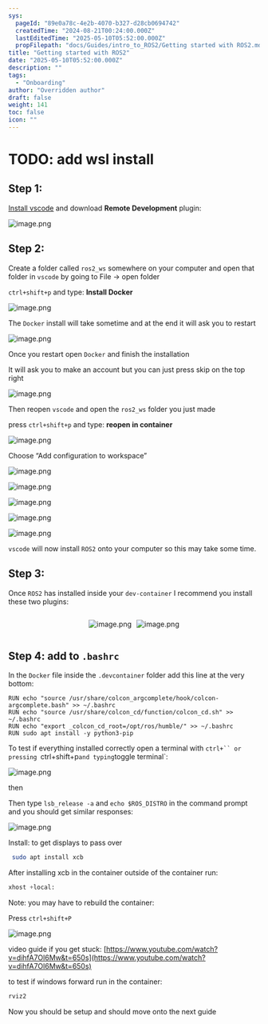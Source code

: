 ```yaml
---
sys:
  pageId: "89e0a78c-4e2b-4070-b327-d28cb0694742"
  createdTime: "2024-08-21T00:24:00.000Z"
  lastEditedTime: "2025-05-10T05:52:00.000Z"
  propFilepath: "docs/Guides/intro_to_ROS2/Getting started with ROS2.md"
title: "Getting started with ROS2"
date: "2025-05-10T05:52:00.000Z"
description: ""
tags:
  - "Onboarding"
author: "Overridden author"
draft: false
weight: 141
toc: false
icon: ""
---
```


# TODO: add wsl install

## Step 1:

[Install vscode](https://code.visualstudio.com/download) and download **Remote Development** plugin:

![image.png](https://prod-files-secure.s3.us-west-2.amazonaws.com/d518164a-d88e-44d1-a4ee-3adb3bd8bce0/efb52993-1881-4a40-b95e-6f020334f022/image.png?X-Amz-Algorithm=AWS4-HMAC-SHA256&X-Amz-Content-Sha256=UNSIGNED-PAYLOAD&X-Amz-Credential=ASIAZI2LB466T6ISJRGC%2F20250709%2Fus-west-2%2Fs3%2Faws4_request&X-Amz-Date=20250709T042352Z&X-Amz-Expires=3600&X-Amz-Security-Token=IQoJb3JpZ2luX2VjEJT%2F%2F%2F%2F%2F%2F%2F%2F%2F%2FwEaCXVzLXdlc3QtMiJGMEQCIA62gSDAvW2hGBBAtcudTwqi8ElWFZAwb0xZLajUEKxhAiBDlgdPs5mbaBEVodrfx7sL42pi%2F4xgKyNhbLUmEtMEkCqIBAid%2F%2F%2F%2F%2F%2F%2F%2F%2F%2F8BEAAaDDYzNzQyMzE4MzgwNSIMjFHarGyPQdpYudwkKtwDk6BpfEGmMpRVoBAyrOJVBipq%2Bho929mS2gUAvRyZiDWMjzuoPwRAe7%2FJlCkAoKTSeUtFCLmGg9D1txNuXRfkJD23k4afVSWnl3%2B2vJ5wGSurCeK%2FOoUzgAmHjMXGr5w7sfkkmGBZ5hU32LELbtADYR2Gs4mRN9J0Vj1iZGspD9iO70%2BU0CZkXDk1IOyQGpGPbG3F873YOSTU4Cr294%2F7auXCSem8uXIRMX3lRX%2Bs3sgg%2BKjMMsPHxncv6Mm8k6JytYq4GAPTYulCIqPh3dcz9PAPHgoNIGzJ5N5IHCVByLT3qW2AES4O7YQR4H%2BafIUn6J%2BnoFb%2Bp9JjfvGEfcMnvO5kBON6CPb18m92PcKdugZFf2%2BYngEHcmfYujVEZ3ssI0k8%2BKx6YI%2BBRgahZRohGGiYs8eDLIM5EiUE%2FSbUC2I2Ul%2FuOpEVR15pEMk2t9GxD5wbBGtIAWYUF5lzvWHZjVNnFK1YaW7nBIX0gOXscaiJYrTXLoQKCDhAFqyAjzGH%2FFOlF5cpjVfyiKpzrGftO9iqE%2B%2BD2aYK%2F9KBhVYJW5V0HG3LLtbIWnLACZAyCV8uJ0EOafybT0XuUaEQDl4SqGuE5Qc6QEPsKObg28jPYPoAzR%2FANKV1wYlcVgMwy8q3wwY6pgF3ycydA4F1EMKouWbnXmNXwLNYqlsts1MQWy8sYMHXL5dr5TbIpJ7mE5MTBu9tEqoVbZivle3VtiyKq%2BWk%2FBgRgLcaVKaRy%2Foxgq9PSMNIVetm2iuuQGHvrOnrNNvtkHxLcyVdE2YiYhqktUZhZKbRgogE9z0pSx%2BUNXxy3fpS6BuIEK5dheOgJsAdjqVdsX1%2FbDPzL0aT9UNxhKi5czlnJcgIQIfl&X-Amz-Signature=372392acc5e62da5ec8464d2c49f4576d6778c90325d43581825312a9b1692d5&X-Amz-SignedHeaders=host&x-amz-checksum-mode=ENABLED&x-id=GetObject)

## Step 2:

Create a folder called `ros2_ws` somewhere on your computer and open that folder in `vscode` by going to File → open folder 

`ctrl+shift+p` and type: **Install Docker**

![image.png](https://prod-files-secure.s3.us-west-2.amazonaws.com/d518164a-d88e-44d1-a4ee-3adb3bd8bce0/2269dc0e-1cd5-47ff-bceb-c04ad9b2eab0/image.png?X-Amz-Algorithm=AWS4-HMAC-SHA256&X-Amz-Content-Sha256=UNSIGNED-PAYLOAD&X-Amz-Credential=ASIAZI2LB466T6ISJRGC%2F20250709%2Fus-west-2%2Fs3%2Faws4_request&X-Amz-Date=20250709T042352Z&X-Amz-Expires=3600&X-Amz-Security-Token=IQoJb3JpZ2luX2VjEJT%2F%2F%2F%2F%2F%2F%2F%2F%2F%2FwEaCXVzLXdlc3QtMiJGMEQCIA62gSDAvW2hGBBAtcudTwqi8ElWFZAwb0xZLajUEKxhAiBDlgdPs5mbaBEVodrfx7sL42pi%2F4xgKyNhbLUmEtMEkCqIBAid%2F%2F%2F%2F%2F%2F%2F%2F%2F%2F8BEAAaDDYzNzQyMzE4MzgwNSIMjFHarGyPQdpYudwkKtwDk6BpfEGmMpRVoBAyrOJVBipq%2Bho929mS2gUAvRyZiDWMjzuoPwRAe7%2FJlCkAoKTSeUtFCLmGg9D1txNuXRfkJD23k4afVSWnl3%2B2vJ5wGSurCeK%2FOoUzgAmHjMXGr5w7sfkkmGBZ5hU32LELbtADYR2Gs4mRN9J0Vj1iZGspD9iO70%2BU0CZkXDk1IOyQGpGPbG3F873YOSTU4Cr294%2F7auXCSem8uXIRMX3lRX%2Bs3sgg%2BKjMMsPHxncv6Mm8k6JytYq4GAPTYulCIqPh3dcz9PAPHgoNIGzJ5N5IHCVByLT3qW2AES4O7YQR4H%2BafIUn6J%2BnoFb%2Bp9JjfvGEfcMnvO5kBON6CPb18m92PcKdugZFf2%2BYngEHcmfYujVEZ3ssI0k8%2BKx6YI%2BBRgahZRohGGiYs8eDLIM5EiUE%2FSbUC2I2Ul%2FuOpEVR15pEMk2t9GxD5wbBGtIAWYUF5lzvWHZjVNnFK1YaW7nBIX0gOXscaiJYrTXLoQKCDhAFqyAjzGH%2FFOlF5cpjVfyiKpzrGftO9iqE%2B%2BD2aYK%2F9KBhVYJW5V0HG3LLtbIWnLACZAyCV8uJ0EOafybT0XuUaEQDl4SqGuE5Qc6QEPsKObg28jPYPoAzR%2FANKV1wYlcVgMwy8q3wwY6pgF3ycydA4F1EMKouWbnXmNXwLNYqlsts1MQWy8sYMHXL5dr5TbIpJ7mE5MTBu9tEqoVbZivle3VtiyKq%2BWk%2FBgRgLcaVKaRy%2Foxgq9PSMNIVetm2iuuQGHvrOnrNNvtkHxLcyVdE2YiYhqktUZhZKbRgogE9z0pSx%2BUNXxy3fpS6BuIEK5dheOgJsAdjqVdsX1%2FbDPzL0aT9UNxhKi5czlnJcgIQIfl&X-Amz-Signature=3a5c973d34a8495bf0c29f6974f5a62b19d69627b0ef9684497d564666e45ab6&X-Amz-SignedHeaders=host&x-amz-checksum-mode=ENABLED&x-id=GetObject)

The `Docker` install will take sometime and at the end it will ask you to restart

![image.png](https://prod-files-secure.s3.us-west-2.amazonaws.com/d518164a-d88e-44d1-a4ee-3adb3bd8bce0/ed233f78-be33-4b1f-b89c-9c346c0e961e/image.png?X-Amz-Algorithm=AWS4-HMAC-SHA256&X-Amz-Content-Sha256=UNSIGNED-PAYLOAD&X-Amz-Credential=ASIAZI2LB466T6ISJRGC%2F20250709%2Fus-west-2%2Fs3%2Faws4_request&X-Amz-Date=20250709T042352Z&X-Amz-Expires=3600&X-Amz-Security-Token=IQoJb3JpZ2luX2VjEJT%2F%2F%2F%2F%2F%2F%2F%2F%2F%2FwEaCXVzLXdlc3QtMiJGMEQCIA62gSDAvW2hGBBAtcudTwqi8ElWFZAwb0xZLajUEKxhAiBDlgdPs5mbaBEVodrfx7sL42pi%2F4xgKyNhbLUmEtMEkCqIBAid%2F%2F%2F%2F%2F%2F%2F%2F%2F%2F8BEAAaDDYzNzQyMzE4MzgwNSIMjFHarGyPQdpYudwkKtwDk6BpfEGmMpRVoBAyrOJVBipq%2Bho929mS2gUAvRyZiDWMjzuoPwRAe7%2FJlCkAoKTSeUtFCLmGg9D1txNuXRfkJD23k4afVSWnl3%2B2vJ5wGSurCeK%2FOoUzgAmHjMXGr5w7sfkkmGBZ5hU32LELbtADYR2Gs4mRN9J0Vj1iZGspD9iO70%2BU0CZkXDk1IOyQGpGPbG3F873YOSTU4Cr294%2F7auXCSem8uXIRMX3lRX%2Bs3sgg%2BKjMMsPHxncv6Mm8k6JytYq4GAPTYulCIqPh3dcz9PAPHgoNIGzJ5N5IHCVByLT3qW2AES4O7YQR4H%2BafIUn6J%2BnoFb%2Bp9JjfvGEfcMnvO5kBON6CPb18m92PcKdugZFf2%2BYngEHcmfYujVEZ3ssI0k8%2BKx6YI%2BBRgahZRohGGiYs8eDLIM5EiUE%2FSbUC2I2Ul%2FuOpEVR15pEMk2t9GxD5wbBGtIAWYUF5lzvWHZjVNnFK1YaW7nBIX0gOXscaiJYrTXLoQKCDhAFqyAjzGH%2FFOlF5cpjVfyiKpzrGftO9iqE%2B%2BD2aYK%2F9KBhVYJW5V0HG3LLtbIWnLACZAyCV8uJ0EOafybT0XuUaEQDl4SqGuE5Qc6QEPsKObg28jPYPoAzR%2FANKV1wYlcVgMwy8q3wwY6pgF3ycydA4F1EMKouWbnXmNXwLNYqlsts1MQWy8sYMHXL5dr5TbIpJ7mE5MTBu9tEqoVbZivle3VtiyKq%2BWk%2FBgRgLcaVKaRy%2Foxgq9PSMNIVetm2iuuQGHvrOnrNNvtkHxLcyVdE2YiYhqktUZhZKbRgogE9z0pSx%2BUNXxy3fpS6BuIEK5dheOgJsAdjqVdsX1%2FbDPzL0aT9UNxhKi5czlnJcgIQIfl&X-Amz-Signature=67c10d1235cd4829c570d95da4bc781d2ee118b0be2619de65bd81d89016bb3b&X-Amz-SignedHeaders=host&x-amz-checksum-mode=ENABLED&x-id=GetObject)

Once you restart open `Docker` and finish the installation

It will ask you to make an account but you can just press skip on the top right

![image.png](https://prod-files-secure.s3.us-west-2.amazonaws.com/d518164a-d88e-44d1-a4ee-3adb3bd8bce0/21010ad9-1659-4fd9-9f59-9932a09b2a3d/image.png?X-Amz-Algorithm=AWS4-HMAC-SHA256&X-Amz-Content-Sha256=UNSIGNED-PAYLOAD&X-Amz-Credential=ASIAZI2LB466T6ISJRGC%2F20250709%2Fus-west-2%2Fs3%2Faws4_request&X-Amz-Date=20250709T042352Z&X-Amz-Expires=3600&X-Amz-Security-Token=IQoJb3JpZ2luX2VjEJT%2F%2F%2F%2F%2F%2F%2F%2F%2F%2FwEaCXVzLXdlc3QtMiJGMEQCIA62gSDAvW2hGBBAtcudTwqi8ElWFZAwb0xZLajUEKxhAiBDlgdPs5mbaBEVodrfx7sL42pi%2F4xgKyNhbLUmEtMEkCqIBAid%2F%2F%2F%2F%2F%2F%2F%2F%2F%2F8BEAAaDDYzNzQyMzE4MzgwNSIMjFHarGyPQdpYudwkKtwDk6BpfEGmMpRVoBAyrOJVBipq%2Bho929mS2gUAvRyZiDWMjzuoPwRAe7%2FJlCkAoKTSeUtFCLmGg9D1txNuXRfkJD23k4afVSWnl3%2B2vJ5wGSurCeK%2FOoUzgAmHjMXGr5w7sfkkmGBZ5hU32LELbtADYR2Gs4mRN9J0Vj1iZGspD9iO70%2BU0CZkXDk1IOyQGpGPbG3F873YOSTU4Cr294%2F7auXCSem8uXIRMX3lRX%2Bs3sgg%2BKjMMsPHxncv6Mm8k6JytYq4GAPTYulCIqPh3dcz9PAPHgoNIGzJ5N5IHCVByLT3qW2AES4O7YQR4H%2BafIUn6J%2BnoFb%2Bp9JjfvGEfcMnvO5kBON6CPb18m92PcKdugZFf2%2BYngEHcmfYujVEZ3ssI0k8%2BKx6YI%2BBRgahZRohGGiYs8eDLIM5EiUE%2FSbUC2I2Ul%2FuOpEVR15pEMk2t9GxD5wbBGtIAWYUF5lzvWHZjVNnFK1YaW7nBIX0gOXscaiJYrTXLoQKCDhAFqyAjzGH%2FFOlF5cpjVfyiKpzrGftO9iqE%2B%2BD2aYK%2F9KBhVYJW5V0HG3LLtbIWnLACZAyCV8uJ0EOafybT0XuUaEQDl4SqGuE5Qc6QEPsKObg28jPYPoAzR%2FANKV1wYlcVgMwy8q3wwY6pgF3ycydA4F1EMKouWbnXmNXwLNYqlsts1MQWy8sYMHXL5dr5TbIpJ7mE5MTBu9tEqoVbZivle3VtiyKq%2BWk%2FBgRgLcaVKaRy%2Foxgq9PSMNIVetm2iuuQGHvrOnrNNvtkHxLcyVdE2YiYhqktUZhZKbRgogE9z0pSx%2BUNXxy3fpS6BuIEK5dheOgJsAdjqVdsX1%2FbDPzL0aT9UNxhKi5czlnJcgIQIfl&X-Amz-Signature=932bf8f21dba788aff59b658938181c2b24a0f59450d3fd8f69f991fc4f5e45a&X-Amz-SignedHeaders=host&x-amz-checksum-mode=ENABLED&x-id=GetObject)

Then reopen `vscode` and open the `ros2_ws` folder you just made

press `ctrl+shift+p` and type: **reopen in container**

![image.png](https://prod-files-secure.s3.us-west-2.amazonaws.com/d518164a-d88e-44d1-a4ee-3adb3bd8bce0/4e93b8c2-41ad-488c-8095-c74205196118/image.png?X-Amz-Algorithm=AWS4-HMAC-SHA256&X-Amz-Content-Sha256=UNSIGNED-PAYLOAD&X-Amz-Credential=ASIAZI2LB466T6ISJRGC%2F20250709%2Fus-west-2%2Fs3%2Faws4_request&X-Amz-Date=20250709T042352Z&X-Amz-Expires=3600&X-Amz-Security-Token=IQoJb3JpZ2luX2VjEJT%2F%2F%2F%2F%2F%2F%2F%2F%2F%2FwEaCXVzLXdlc3QtMiJGMEQCIA62gSDAvW2hGBBAtcudTwqi8ElWFZAwb0xZLajUEKxhAiBDlgdPs5mbaBEVodrfx7sL42pi%2F4xgKyNhbLUmEtMEkCqIBAid%2F%2F%2F%2F%2F%2F%2F%2F%2F%2F8BEAAaDDYzNzQyMzE4MzgwNSIMjFHarGyPQdpYudwkKtwDk6BpfEGmMpRVoBAyrOJVBipq%2Bho929mS2gUAvRyZiDWMjzuoPwRAe7%2FJlCkAoKTSeUtFCLmGg9D1txNuXRfkJD23k4afVSWnl3%2B2vJ5wGSurCeK%2FOoUzgAmHjMXGr5w7sfkkmGBZ5hU32LELbtADYR2Gs4mRN9J0Vj1iZGspD9iO70%2BU0CZkXDk1IOyQGpGPbG3F873YOSTU4Cr294%2F7auXCSem8uXIRMX3lRX%2Bs3sgg%2BKjMMsPHxncv6Mm8k6JytYq4GAPTYulCIqPh3dcz9PAPHgoNIGzJ5N5IHCVByLT3qW2AES4O7YQR4H%2BafIUn6J%2BnoFb%2Bp9JjfvGEfcMnvO5kBON6CPb18m92PcKdugZFf2%2BYngEHcmfYujVEZ3ssI0k8%2BKx6YI%2BBRgahZRohGGiYs8eDLIM5EiUE%2FSbUC2I2Ul%2FuOpEVR15pEMk2t9GxD5wbBGtIAWYUF5lzvWHZjVNnFK1YaW7nBIX0gOXscaiJYrTXLoQKCDhAFqyAjzGH%2FFOlF5cpjVfyiKpzrGftO9iqE%2B%2BD2aYK%2F9KBhVYJW5V0HG3LLtbIWnLACZAyCV8uJ0EOafybT0XuUaEQDl4SqGuE5Qc6QEPsKObg28jPYPoAzR%2FANKV1wYlcVgMwy8q3wwY6pgF3ycydA4F1EMKouWbnXmNXwLNYqlsts1MQWy8sYMHXL5dr5TbIpJ7mE5MTBu9tEqoVbZivle3VtiyKq%2BWk%2FBgRgLcaVKaRy%2Foxgq9PSMNIVetm2iuuQGHvrOnrNNvtkHxLcyVdE2YiYhqktUZhZKbRgogE9z0pSx%2BUNXxy3fpS6BuIEK5dheOgJsAdjqVdsX1%2FbDPzL0aT9UNxhKi5czlnJcgIQIfl&X-Amz-Signature=c1a87785e1e8a805b9ecde4da79856c95afdb24ee7865963c427ef04604721f2&X-Amz-SignedHeaders=host&x-amz-checksum-mode=ENABLED&x-id=GetObject)

Choose “Add configuration to workspace”

![image.png](https://prod-files-secure.s3.us-west-2.amazonaws.com/d518164a-d88e-44d1-a4ee-3adb3bd8bce0/9560b282-5060-4989-ba37-97e7b2c22476/image.png?X-Amz-Algorithm=AWS4-HMAC-SHA256&X-Amz-Content-Sha256=UNSIGNED-PAYLOAD&X-Amz-Credential=ASIAZI2LB466T6ISJRGC%2F20250709%2Fus-west-2%2Fs3%2Faws4_request&X-Amz-Date=20250709T042352Z&X-Amz-Expires=3600&X-Amz-Security-Token=IQoJb3JpZ2luX2VjEJT%2F%2F%2F%2F%2F%2F%2F%2F%2F%2FwEaCXVzLXdlc3QtMiJGMEQCIA62gSDAvW2hGBBAtcudTwqi8ElWFZAwb0xZLajUEKxhAiBDlgdPs5mbaBEVodrfx7sL42pi%2F4xgKyNhbLUmEtMEkCqIBAid%2F%2F%2F%2F%2F%2F%2F%2F%2F%2F8BEAAaDDYzNzQyMzE4MzgwNSIMjFHarGyPQdpYudwkKtwDk6BpfEGmMpRVoBAyrOJVBipq%2Bho929mS2gUAvRyZiDWMjzuoPwRAe7%2FJlCkAoKTSeUtFCLmGg9D1txNuXRfkJD23k4afVSWnl3%2B2vJ5wGSurCeK%2FOoUzgAmHjMXGr5w7sfkkmGBZ5hU32LELbtADYR2Gs4mRN9J0Vj1iZGspD9iO70%2BU0CZkXDk1IOyQGpGPbG3F873YOSTU4Cr294%2F7auXCSem8uXIRMX3lRX%2Bs3sgg%2BKjMMsPHxncv6Mm8k6JytYq4GAPTYulCIqPh3dcz9PAPHgoNIGzJ5N5IHCVByLT3qW2AES4O7YQR4H%2BafIUn6J%2BnoFb%2Bp9JjfvGEfcMnvO5kBON6CPb18m92PcKdugZFf2%2BYngEHcmfYujVEZ3ssI0k8%2BKx6YI%2BBRgahZRohGGiYs8eDLIM5EiUE%2FSbUC2I2Ul%2FuOpEVR15pEMk2t9GxD5wbBGtIAWYUF5lzvWHZjVNnFK1YaW7nBIX0gOXscaiJYrTXLoQKCDhAFqyAjzGH%2FFOlF5cpjVfyiKpzrGftO9iqE%2B%2BD2aYK%2F9KBhVYJW5V0HG3LLtbIWnLACZAyCV8uJ0EOafybT0XuUaEQDl4SqGuE5Qc6QEPsKObg28jPYPoAzR%2FANKV1wYlcVgMwy8q3wwY6pgF3ycydA4F1EMKouWbnXmNXwLNYqlsts1MQWy8sYMHXL5dr5TbIpJ7mE5MTBu9tEqoVbZivle3VtiyKq%2BWk%2FBgRgLcaVKaRy%2Foxgq9PSMNIVetm2iuuQGHvrOnrNNvtkHxLcyVdE2YiYhqktUZhZKbRgogE9z0pSx%2BUNXxy3fpS6BuIEK5dheOgJsAdjqVdsX1%2FbDPzL0aT9UNxhKi5czlnJcgIQIfl&X-Amz-Signature=d120e0be5fa6719a171815e42e6b3db5d62f65203c53da57029ff9807cb5ddf7&X-Amz-SignedHeaders=host&x-amz-checksum-mode=ENABLED&x-id=GetObject)

![image.png](https://prod-files-secure.s3.us-west-2.amazonaws.com/d518164a-d88e-44d1-a4ee-3adb3bd8bce0/2ee63f81-886b-48e8-a553-dc6e5eac99e4/image.png?X-Amz-Algorithm=AWS4-HMAC-SHA256&X-Amz-Content-Sha256=UNSIGNED-PAYLOAD&X-Amz-Credential=ASIAZI2LB466T6ISJRGC%2F20250709%2Fus-west-2%2Fs3%2Faws4_request&X-Amz-Date=20250709T042352Z&X-Amz-Expires=3600&X-Amz-Security-Token=IQoJb3JpZ2luX2VjEJT%2F%2F%2F%2F%2F%2F%2F%2F%2F%2FwEaCXVzLXdlc3QtMiJGMEQCIA62gSDAvW2hGBBAtcudTwqi8ElWFZAwb0xZLajUEKxhAiBDlgdPs5mbaBEVodrfx7sL42pi%2F4xgKyNhbLUmEtMEkCqIBAid%2F%2F%2F%2F%2F%2F%2F%2F%2F%2F8BEAAaDDYzNzQyMzE4MzgwNSIMjFHarGyPQdpYudwkKtwDk6BpfEGmMpRVoBAyrOJVBipq%2Bho929mS2gUAvRyZiDWMjzuoPwRAe7%2FJlCkAoKTSeUtFCLmGg9D1txNuXRfkJD23k4afVSWnl3%2B2vJ5wGSurCeK%2FOoUzgAmHjMXGr5w7sfkkmGBZ5hU32LELbtADYR2Gs4mRN9J0Vj1iZGspD9iO70%2BU0CZkXDk1IOyQGpGPbG3F873YOSTU4Cr294%2F7auXCSem8uXIRMX3lRX%2Bs3sgg%2BKjMMsPHxncv6Mm8k6JytYq4GAPTYulCIqPh3dcz9PAPHgoNIGzJ5N5IHCVByLT3qW2AES4O7YQR4H%2BafIUn6J%2BnoFb%2Bp9JjfvGEfcMnvO5kBON6CPb18m92PcKdugZFf2%2BYngEHcmfYujVEZ3ssI0k8%2BKx6YI%2BBRgahZRohGGiYs8eDLIM5EiUE%2FSbUC2I2Ul%2FuOpEVR15pEMk2t9GxD5wbBGtIAWYUF5lzvWHZjVNnFK1YaW7nBIX0gOXscaiJYrTXLoQKCDhAFqyAjzGH%2FFOlF5cpjVfyiKpzrGftO9iqE%2B%2BD2aYK%2F9KBhVYJW5V0HG3LLtbIWnLACZAyCV8uJ0EOafybT0XuUaEQDl4SqGuE5Qc6QEPsKObg28jPYPoAzR%2FANKV1wYlcVgMwy8q3wwY6pgF3ycydA4F1EMKouWbnXmNXwLNYqlsts1MQWy8sYMHXL5dr5TbIpJ7mE5MTBu9tEqoVbZivle3VtiyKq%2BWk%2FBgRgLcaVKaRy%2Foxgq9PSMNIVetm2iuuQGHvrOnrNNvtkHxLcyVdE2YiYhqktUZhZKbRgogE9z0pSx%2BUNXxy3fpS6BuIEK5dheOgJsAdjqVdsX1%2FbDPzL0aT9UNxhKi5czlnJcgIQIfl&X-Amz-Signature=bddbd90f1797a838ad46a584328c73a4b0765e8b7b45bda0c3ce2bd900dc045f&X-Amz-SignedHeaders=host&x-amz-checksum-mode=ENABLED&x-id=GetObject)

![image.png](https://prod-files-secure.s3.us-west-2.amazonaws.com/d518164a-d88e-44d1-a4ee-3adb3bd8bce0/ae1580b2-b048-407e-aed9-b584224a7a04/image.png?X-Amz-Algorithm=AWS4-HMAC-SHA256&X-Amz-Content-Sha256=UNSIGNED-PAYLOAD&X-Amz-Credential=ASIAZI2LB466T6ISJRGC%2F20250709%2Fus-west-2%2Fs3%2Faws4_request&X-Amz-Date=20250709T042352Z&X-Amz-Expires=3600&X-Amz-Security-Token=IQoJb3JpZ2luX2VjEJT%2F%2F%2F%2F%2F%2F%2F%2F%2F%2FwEaCXVzLXdlc3QtMiJGMEQCIA62gSDAvW2hGBBAtcudTwqi8ElWFZAwb0xZLajUEKxhAiBDlgdPs5mbaBEVodrfx7sL42pi%2F4xgKyNhbLUmEtMEkCqIBAid%2F%2F%2F%2F%2F%2F%2F%2F%2F%2F8BEAAaDDYzNzQyMzE4MzgwNSIMjFHarGyPQdpYudwkKtwDk6BpfEGmMpRVoBAyrOJVBipq%2Bho929mS2gUAvRyZiDWMjzuoPwRAe7%2FJlCkAoKTSeUtFCLmGg9D1txNuXRfkJD23k4afVSWnl3%2B2vJ5wGSurCeK%2FOoUzgAmHjMXGr5w7sfkkmGBZ5hU32LELbtADYR2Gs4mRN9J0Vj1iZGspD9iO70%2BU0CZkXDk1IOyQGpGPbG3F873YOSTU4Cr294%2F7auXCSem8uXIRMX3lRX%2Bs3sgg%2BKjMMsPHxncv6Mm8k6JytYq4GAPTYulCIqPh3dcz9PAPHgoNIGzJ5N5IHCVByLT3qW2AES4O7YQR4H%2BafIUn6J%2BnoFb%2Bp9JjfvGEfcMnvO5kBON6CPb18m92PcKdugZFf2%2BYngEHcmfYujVEZ3ssI0k8%2BKx6YI%2BBRgahZRohGGiYs8eDLIM5EiUE%2FSbUC2I2Ul%2FuOpEVR15pEMk2t9GxD5wbBGtIAWYUF5lzvWHZjVNnFK1YaW7nBIX0gOXscaiJYrTXLoQKCDhAFqyAjzGH%2FFOlF5cpjVfyiKpzrGftO9iqE%2B%2BD2aYK%2F9KBhVYJW5V0HG3LLtbIWnLACZAyCV8uJ0EOafybT0XuUaEQDl4SqGuE5Qc6QEPsKObg28jPYPoAzR%2FANKV1wYlcVgMwy8q3wwY6pgF3ycydA4F1EMKouWbnXmNXwLNYqlsts1MQWy8sYMHXL5dr5TbIpJ7mE5MTBu9tEqoVbZivle3VtiyKq%2BWk%2FBgRgLcaVKaRy%2Foxgq9PSMNIVetm2iuuQGHvrOnrNNvtkHxLcyVdE2YiYhqktUZhZKbRgogE9z0pSx%2BUNXxy3fpS6BuIEK5dheOgJsAdjqVdsX1%2FbDPzL0aT9UNxhKi5czlnJcgIQIfl&X-Amz-Signature=2935c4918a778ecc4564e471e2dbbe2478a9b91278713d44525089e23004ebb1&X-Amz-SignedHeaders=host&x-amz-checksum-mode=ENABLED&x-id=GetObject)

![image.png](https://prod-files-secure.s3.us-west-2.amazonaws.com/d518164a-d88e-44d1-a4ee-3adb3bd8bce0/53255b28-f75e-430f-b9e3-c0ac8577e42b/image.png?X-Amz-Algorithm=AWS4-HMAC-SHA256&X-Amz-Content-Sha256=UNSIGNED-PAYLOAD&X-Amz-Credential=ASIAZI2LB466T6ISJRGC%2F20250709%2Fus-west-2%2Fs3%2Faws4_request&X-Amz-Date=20250709T042352Z&X-Amz-Expires=3600&X-Amz-Security-Token=IQoJb3JpZ2luX2VjEJT%2F%2F%2F%2F%2F%2F%2F%2F%2F%2FwEaCXVzLXdlc3QtMiJGMEQCIA62gSDAvW2hGBBAtcudTwqi8ElWFZAwb0xZLajUEKxhAiBDlgdPs5mbaBEVodrfx7sL42pi%2F4xgKyNhbLUmEtMEkCqIBAid%2F%2F%2F%2F%2F%2F%2F%2F%2F%2F8BEAAaDDYzNzQyMzE4MzgwNSIMjFHarGyPQdpYudwkKtwDk6BpfEGmMpRVoBAyrOJVBipq%2Bho929mS2gUAvRyZiDWMjzuoPwRAe7%2FJlCkAoKTSeUtFCLmGg9D1txNuXRfkJD23k4afVSWnl3%2B2vJ5wGSurCeK%2FOoUzgAmHjMXGr5w7sfkkmGBZ5hU32LELbtADYR2Gs4mRN9J0Vj1iZGspD9iO70%2BU0CZkXDk1IOyQGpGPbG3F873YOSTU4Cr294%2F7auXCSem8uXIRMX3lRX%2Bs3sgg%2BKjMMsPHxncv6Mm8k6JytYq4GAPTYulCIqPh3dcz9PAPHgoNIGzJ5N5IHCVByLT3qW2AES4O7YQR4H%2BafIUn6J%2BnoFb%2Bp9JjfvGEfcMnvO5kBON6CPb18m92PcKdugZFf2%2BYngEHcmfYujVEZ3ssI0k8%2BKx6YI%2BBRgahZRohGGiYs8eDLIM5EiUE%2FSbUC2I2Ul%2FuOpEVR15pEMk2t9GxD5wbBGtIAWYUF5lzvWHZjVNnFK1YaW7nBIX0gOXscaiJYrTXLoQKCDhAFqyAjzGH%2FFOlF5cpjVfyiKpzrGftO9iqE%2B%2BD2aYK%2F9KBhVYJW5V0HG3LLtbIWnLACZAyCV8uJ0EOafybT0XuUaEQDl4SqGuE5Qc6QEPsKObg28jPYPoAzR%2FANKV1wYlcVgMwy8q3wwY6pgF3ycydA4F1EMKouWbnXmNXwLNYqlsts1MQWy8sYMHXL5dr5TbIpJ7mE5MTBu9tEqoVbZivle3VtiyKq%2BWk%2FBgRgLcaVKaRy%2Foxgq9PSMNIVetm2iuuQGHvrOnrNNvtkHxLcyVdE2YiYhqktUZhZKbRgogE9z0pSx%2BUNXxy3fpS6BuIEK5dheOgJsAdjqVdsX1%2FbDPzL0aT9UNxhKi5czlnJcgIQIfl&X-Amz-Signature=7f42575f210b02cf3f880a1a00f2c6bc461afaccb59a3fa0d7bce6412a16aee9&X-Amz-SignedHeaders=host&x-amz-checksum-mode=ENABLED&x-id=GetObject)

![image.png](https://prod-files-secure.s3.us-west-2.amazonaws.com/d518164a-d88e-44d1-a4ee-3adb3bd8bce0/7c562767-5af9-4ffb-97d1-327bcdf4ee00/image.png?X-Amz-Algorithm=AWS4-HMAC-SHA256&X-Amz-Content-Sha256=UNSIGNED-PAYLOAD&X-Amz-Credential=ASIAZI2LB466T6ISJRGC%2F20250709%2Fus-west-2%2Fs3%2Faws4_request&X-Amz-Date=20250709T042352Z&X-Amz-Expires=3600&X-Amz-Security-Token=IQoJb3JpZ2luX2VjEJT%2F%2F%2F%2F%2F%2F%2F%2F%2F%2FwEaCXVzLXdlc3QtMiJGMEQCIA62gSDAvW2hGBBAtcudTwqi8ElWFZAwb0xZLajUEKxhAiBDlgdPs5mbaBEVodrfx7sL42pi%2F4xgKyNhbLUmEtMEkCqIBAid%2F%2F%2F%2F%2F%2F%2F%2F%2F%2F8BEAAaDDYzNzQyMzE4MzgwNSIMjFHarGyPQdpYudwkKtwDk6BpfEGmMpRVoBAyrOJVBipq%2Bho929mS2gUAvRyZiDWMjzuoPwRAe7%2FJlCkAoKTSeUtFCLmGg9D1txNuXRfkJD23k4afVSWnl3%2B2vJ5wGSurCeK%2FOoUzgAmHjMXGr5w7sfkkmGBZ5hU32LELbtADYR2Gs4mRN9J0Vj1iZGspD9iO70%2BU0CZkXDk1IOyQGpGPbG3F873YOSTU4Cr294%2F7auXCSem8uXIRMX3lRX%2Bs3sgg%2BKjMMsPHxncv6Mm8k6JytYq4GAPTYulCIqPh3dcz9PAPHgoNIGzJ5N5IHCVByLT3qW2AES4O7YQR4H%2BafIUn6J%2BnoFb%2Bp9JjfvGEfcMnvO5kBON6CPb18m92PcKdugZFf2%2BYngEHcmfYujVEZ3ssI0k8%2BKx6YI%2BBRgahZRohGGiYs8eDLIM5EiUE%2FSbUC2I2Ul%2FuOpEVR15pEMk2t9GxD5wbBGtIAWYUF5lzvWHZjVNnFK1YaW7nBIX0gOXscaiJYrTXLoQKCDhAFqyAjzGH%2FFOlF5cpjVfyiKpzrGftO9iqE%2B%2BD2aYK%2F9KBhVYJW5V0HG3LLtbIWnLACZAyCV8uJ0EOafybT0XuUaEQDl4SqGuE5Qc6QEPsKObg28jPYPoAzR%2FANKV1wYlcVgMwy8q3wwY6pgF3ycydA4F1EMKouWbnXmNXwLNYqlsts1MQWy8sYMHXL5dr5TbIpJ7mE5MTBu9tEqoVbZivle3VtiyKq%2BWk%2FBgRgLcaVKaRy%2Foxgq9PSMNIVetm2iuuQGHvrOnrNNvtkHxLcyVdE2YiYhqktUZhZKbRgogE9z0pSx%2BUNXxy3fpS6BuIEK5dheOgJsAdjqVdsX1%2FbDPzL0aT9UNxhKi5czlnJcgIQIfl&X-Amz-Signature=d3560c81c59fa9cbab4c600159add470b0a3b6fecad06af3d972c3088147c628&X-Amz-SignedHeaders=host&x-amz-checksum-mode=ENABLED&x-id=GetObject)

`vscode` will now install `ROS2` onto your computer so this may take some time.

## Step 3:

Once `ROS2` has installed inside your `dev-container` I recommend you install these two plugins:

<div style="display: flex;flex-direction: row; column-gap:10px; max-width: 630px;justify-content: center;">
<div>

![image.png](https://prod-files-secure.s3.us-west-2.amazonaws.com/d518164a-d88e-44d1-a4ee-3adb3bd8bce0/3fc3d550-5a54-4ba1-ba6b-faa01cdb7369/image.png?X-Amz-Algorithm=AWS4-HMAC-SHA256&X-Amz-Content-Sha256=UNSIGNED-PAYLOAD&X-Amz-Credential=ASIAZI2LB466SQ6LDJVN%2F20250709%2Fus-west-2%2Fs3%2Faws4_request&X-Amz-Date=20250709T042355Z&X-Amz-Expires=3600&X-Amz-Security-Token=IQoJb3JpZ2luX2VjEJT%2F%2F%2F%2F%2F%2F%2F%2F%2F%2FwEaCXVzLXdlc3QtMiJHMEUCIDeWNaqOdaixxGD0L3ABUZENsWQ4XKurJz8VfArTGLk3AiEAvxC8UyG%2BRHTmA53v6GYww3vcCzY21WKTA8TjsPxkG8YqiAQInf%2F%2F%2F%2F%2F%2F%2F%2F%2F%2FARAAGgw2Mzc0MjMxODM4MDUiDJOT3%2FhHjH5IdfhUeircAxigTv52iKEQARRvzRe1qMBUyPW99Pwk%2Fp3W%2B035V8WbVN89jE3ZuRrZnNyVQpuEyd1jS7j1r79PGbKv%2B7g43FyYd6W7UD0bF2yCEYZtuGzBN%2FJSTbJII3u7GmD2MGpCJZxAmESx79ckgUBK03eECoexUxWQdSKXWDaLBiHDYhmT6x21juRP3L6GY0IYdkKmdZXcn5rpOHoqjwt9YM74yNNzGCPzr%2FRdzNgVwD1TgRLO%2FUQjnz2dmbt5EeK2TplRohprEG4ulMQYBzC%2BJlkzfyzefFtZIjE1wSxmBxTBfMFysAvMKDcPhTdk3s%2B7P%2FJeJiwqUQBZgv6UDZS3tdC4%2BQhZTmtVXcaV%2FvNa212fIv8YCq4BgcFbo%2FLxc5OrLCKsvnU6kBgIbGIqFs4fDJCUWdSwgmZyi04L4ENGfmGHyF21CMaZXZY%2F3nRUzRQFAhc8pwQl8msT%2BFmdwOr2MQZOsMT8BZ8B%2FRW9%2B5lnCG%2FcE%2Fdx6Vgp19UExnoTy%2FX%2BgTZt%2FrBA0w4H6P3H2o%2BwTBxdybzRlp1TBMYm9eXClnjSW%2FXVp6E5F64AGGTnLkBouFhFDtwU%2Fq1YkcSOS9YdaciQ%2BLh8YnrdOGpP73kEAxiFauQH4dPwRApuQUUYdS5tMPLKt8MGOqUBjTy64SXR11%2FiQGxXeaaSN%2BhzP%2BjhY8VPyHgkwm8NPh6MoB6l0WrSszq7mLUg6hV1Kvn1ri727qDr5r8YCYv1TBtupbTPC6fCJG1OOCiY%2FuVaaoFwiE2E3vaFYbDepk8JCF6LQkWav%2FW%2F8rtD9nkgTXp1hixBJea2%2FHkzV6KSrdpY4gvv8FUVrR4R3OP%2BwT0UKSf7BAy3EZR%2BnQWMj0w92LzAyGTR&X-Amz-Signature=f313a85ea6e19d3909a00cb47fb9199df8968b60a2cab2ab7733cbe557aaa979&X-Amz-SignedHeaders=host&x-amz-checksum-mode=ENABLED&x-id=GetObject)

</div>
<div>

![image.png](https://prod-files-secure.s3.us-west-2.amazonaws.com/d518164a-d88e-44d1-a4ee-3adb3bd8bce0/d994cc66-13c2-4093-a5a3-f84cf4601a82/image.png?X-Amz-Algorithm=AWS4-HMAC-SHA256&X-Amz-Content-Sha256=UNSIGNED-PAYLOAD&X-Amz-Credential=ASIAZI2LB466S24NYWRP%2F20250709%2Fus-west-2%2Fs3%2Faws4_request&X-Amz-Date=20250709T042356Z&X-Amz-Expires=3600&X-Amz-Security-Token=IQoJb3JpZ2luX2VjEJT%2F%2F%2F%2F%2F%2F%2F%2F%2F%2FwEaCXVzLXdlc3QtMiJGMEQCIChgoChk3ERTg1suBh7IIRgDaHkgHWTKl9r%2FqqwaBfJTAiAarlxSaE2xl1xiKZ7g9eCuA90F6PxDK71IrY0LgwpnbiqIBAid%2F%2F%2F%2F%2F%2F%2F%2F%2F%2F8BEAAaDDYzNzQyMzE4MzgwNSIM%2FsGz5oVdvGfvZkYkKtwD5gHWfTVISfOTAfRzeHWGMnLGJVtLL3AXMHoRuuvbhQyE%2Fp5XRCBfRHJ4O07lC0%2Bz6%2B3E%2FoX3xvwGuv0PGDRt54gmn8ZZsatGG2LYNL60LIe5TY61sNNR9u8YxhRv8iyoxMniRxemBnru6vAHJL2MwkZv1i3o0ITPK61P0UXesm3L%2Blr9A3PQxMQW%2BldGW9nTlrWxAUIIbs6FNG48keuvB8ywQYxz8Vsb5aMzGTHVv%2BSPyMzcP%2BHfiYLl2v2oN99aUmLImi3Df%2F3NgpVN1NuQAm%2FKtto7hVoAJ1W1LrmlKB%2BZ4bWHUCXsUK%2B%2FfpfPof7nMUA1gw2C0N5XDdSKbmzV3a2cEJOvvkgYLkgXsFUbsEiPZWm8KU03oMyw1xCHinGzlCcjop%2BzYQTkYI19qA%2FN%2FNQlJk0xFqkq9q3gpiSekaM3HtZfNEqIA05vErtBq8I4BJ4%2B2Gxs2zCcbUFkej%2BIPkqdgscq%2FyY6M%2FsHCoLxrgb5iEjj3ou6AC15yxgquUVAszrTRLPmmyjF8cqo%2B20HHD1DwMc1KX2%2BeTOfOX3BvATFcPgIjxroscEEkiVls4zG%2BDsZeD03bg%2FLCEMNwSmqBU83GuGqX0dsnDchWWcRiqNxqjBYj4CSlvK2ArQwj8u3wwY6pgGw5EZUngS58zTCMXT9N0myERO8Lzj3u1YLjySL1SB8ogsjkMhvGvbDrrQ0yDAf%2F00dBH3plfooNICtbI2VNoZnc693ZvAc4G%2FusXKUlJR150BHxQ%2BLnWxh%2BVbJBa0bPPOpHv3hUPZOmrMXd0KNxef21vrfxMtVI2L2HEZ1RA5PusHwwVkCTTotVUK%2FtpRLB3J%2B1X63jc15VVCHOBwXzD%2Fe7jz5hVbf&X-Amz-Signature=83f6a9ce0a48671b4f824afb51a386500d070cf069d87337d472cc955e83fc0a&X-Amz-SignedHeaders=host&x-amz-checksum-mode=ENABLED&x-id=GetObject)

</div>
</div>

## Step 4: add to `.bashrc`

In the `Docker` file inside the `.devcontainer` folder add this line at the very bottom: 

```docker
RUN echo "source /usr/share/colcon_argcomplete/hook/colcon-argcomplete.bash" >> ~/.bashrc
RUN echo "source /usr/share/colcon_cd/function/colcon_cd.sh" >> ~/.bashrc
RUN echo "export _colcon_cd_root=/opt/ros/humble/" >> ~/.bashrc
RUN sudo apt install -y python3-pip 
```

To test if everything installed correctly open a terminal with `ctrl+`` or pressing `ctrl+shift+p` and typing `toggle terminal`:

![image.png](https://prod-files-secure.s3.us-west-2.amazonaws.com/d518164a-d88e-44d1-a4ee-3adb3bd8bce0/6a4943d8-b04e-4c02-9a58-775f3384d1a5/image.png?X-Amz-Algorithm=AWS4-HMAC-SHA256&X-Amz-Content-Sha256=UNSIGNED-PAYLOAD&X-Amz-Credential=ASIAZI2LB466T6ISJRGC%2F20250709%2Fus-west-2%2Fs3%2Faws4_request&X-Amz-Date=20250709T042352Z&X-Amz-Expires=3600&X-Amz-Security-Token=IQoJb3JpZ2luX2VjEJT%2F%2F%2F%2F%2F%2F%2F%2F%2F%2FwEaCXVzLXdlc3QtMiJGMEQCIA62gSDAvW2hGBBAtcudTwqi8ElWFZAwb0xZLajUEKxhAiBDlgdPs5mbaBEVodrfx7sL42pi%2F4xgKyNhbLUmEtMEkCqIBAid%2F%2F%2F%2F%2F%2F%2F%2F%2F%2F8BEAAaDDYzNzQyMzE4MzgwNSIMjFHarGyPQdpYudwkKtwDk6BpfEGmMpRVoBAyrOJVBipq%2Bho929mS2gUAvRyZiDWMjzuoPwRAe7%2FJlCkAoKTSeUtFCLmGg9D1txNuXRfkJD23k4afVSWnl3%2B2vJ5wGSurCeK%2FOoUzgAmHjMXGr5w7sfkkmGBZ5hU32LELbtADYR2Gs4mRN9J0Vj1iZGspD9iO70%2BU0CZkXDk1IOyQGpGPbG3F873YOSTU4Cr294%2F7auXCSem8uXIRMX3lRX%2Bs3sgg%2BKjMMsPHxncv6Mm8k6JytYq4GAPTYulCIqPh3dcz9PAPHgoNIGzJ5N5IHCVByLT3qW2AES4O7YQR4H%2BafIUn6J%2BnoFb%2Bp9JjfvGEfcMnvO5kBON6CPb18m92PcKdugZFf2%2BYngEHcmfYujVEZ3ssI0k8%2BKx6YI%2BBRgahZRohGGiYs8eDLIM5EiUE%2FSbUC2I2Ul%2FuOpEVR15pEMk2t9GxD5wbBGtIAWYUF5lzvWHZjVNnFK1YaW7nBIX0gOXscaiJYrTXLoQKCDhAFqyAjzGH%2FFOlF5cpjVfyiKpzrGftO9iqE%2B%2BD2aYK%2F9KBhVYJW5V0HG3LLtbIWnLACZAyCV8uJ0EOafybT0XuUaEQDl4SqGuE5Qc6QEPsKObg28jPYPoAzR%2FANKV1wYlcVgMwy8q3wwY6pgF3ycydA4F1EMKouWbnXmNXwLNYqlsts1MQWy8sYMHXL5dr5TbIpJ7mE5MTBu9tEqoVbZivle3VtiyKq%2BWk%2FBgRgLcaVKaRy%2Foxgq9PSMNIVetm2iuuQGHvrOnrNNvtkHxLcyVdE2YiYhqktUZhZKbRgogE9z0pSx%2BUNXxy3fpS6BuIEK5dheOgJsAdjqVdsX1%2FbDPzL0aT9UNxhKi5czlnJcgIQIfl&X-Amz-Signature=da9670d28bf6a0a65ad33c46b105c493fb302011ac9370629b07921936b271e8&X-Amz-SignedHeaders=host&x-amz-checksum-mode=ENABLED&x-id=GetObject)

then 

Then type `lsb_release -a` and `echo $ROS_DISTRO` in the command prompt and you should get similar responses:

![image.png](https://prod-files-secure.s3.us-west-2.amazonaws.com/d518164a-d88e-44d1-a4ee-3adb3bd8bce0/3e635dec-a805-4e85-8b9e-d000e5b71a4e/image.png?X-Amz-Algorithm=AWS4-HMAC-SHA256&X-Amz-Content-Sha256=UNSIGNED-PAYLOAD&X-Amz-Credential=ASIAZI2LB466T6ISJRGC%2F20250709%2Fus-west-2%2Fs3%2Faws4_request&X-Amz-Date=20250709T042352Z&X-Amz-Expires=3600&X-Amz-Security-Token=IQoJb3JpZ2luX2VjEJT%2F%2F%2F%2F%2F%2F%2F%2F%2F%2FwEaCXVzLXdlc3QtMiJGMEQCIA62gSDAvW2hGBBAtcudTwqi8ElWFZAwb0xZLajUEKxhAiBDlgdPs5mbaBEVodrfx7sL42pi%2F4xgKyNhbLUmEtMEkCqIBAid%2F%2F%2F%2F%2F%2F%2F%2F%2F%2F8BEAAaDDYzNzQyMzE4MzgwNSIMjFHarGyPQdpYudwkKtwDk6BpfEGmMpRVoBAyrOJVBipq%2Bho929mS2gUAvRyZiDWMjzuoPwRAe7%2FJlCkAoKTSeUtFCLmGg9D1txNuXRfkJD23k4afVSWnl3%2B2vJ5wGSurCeK%2FOoUzgAmHjMXGr5w7sfkkmGBZ5hU32LELbtADYR2Gs4mRN9J0Vj1iZGspD9iO70%2BU0CZkXDk1IOyQGpGPbG3F873YOSTU4Cr294%2F7auXCSem8uXIRMX3lRX%2Bs3sgg%2BKjMMsPHxncv6Mm8k6JytYq4GAPTYulCIqPh3dcz9PAPHgoNIGzJ5N5IHCVByLT3qW2AES4O7YQR4H%2BafIUn6J%2BnoFb%2Bp9JjfvGEfcMnvO5kBON6CPb18m92PcKdugZFf2%2BYngEHcmfYujVEZ3ssI0k8%2BKx6YI%2BBRgahZRohGGiYs8eDLIM5EiUE%2FSbUC2I2Ul%2FuOpEVR15pEMk2t9GxD5wbBGtIAWYUF5lzvWHZjVNnFK1YaW7nBIX0gOXscaiJYrTXLoQKCDhAFqyAjzGH%2FFOlF5cpjVfyiKpzrGftO9iqE%2B%2BD2aYK%2F9KBhVYJW5V0HG3LLtbIWnLACZAyCV8uJ0EOafybT0XuUaEQDl4SqGuE5Qc6QEPsKObg28jPYPoAzR%2FANKV1wYlcVgMwy8q3wwY6pgF3ycydA4F1EMKouWbnXmNXwLNYqlsts1MQWy8sYMHXL5dr5TbIpJ7mE5MTBu9tEqoVbZivle3VtiyKq%2BWk%2FBgRgLcaVKaRy%2Foxgq9PSMNIVetm2iuuQGHvrOnrNNvtkHxLcyVdE2YiYhqktUZhZKbRgogE9z0pSx%2BUNXxy3fpS6BuIEK5dheOgJsAdjqVdsX1%2FbDPzL0aT9UNxhKi5czlnJcgIQIfl&X-Amz-Signature=66a131d990caec677eb58e9d1e74600ba139b35923b71fd602a3cbbf26f085cf&X-Amz-SignedHeaders=host&x-amz-checksum-mode=ENABLED&x-id=GetObject)

Install:  to get displays to pass over

```bash
 sudo apt install xcb
```

After installing xcb in the container outside of the container run:

```python
xhost +local:
```

Note: you may have to rebuild the container:

Press `ctrl+shift+P`

![image.png](https://prod-files-secure.s3.us-west-2.amazonaws.com/d518164a-d88e-44d1-a4ee-3adb3bd8bce0/6c2be660-2618-4c38-9c26-53554f7a0b7b/image.png?X-Amz-Algorithm=AWS4-HMAC-SHA256&X-Amz-Content-Sha256=UNSIGNED-PAYLOAD&X-Amz-Credential=ASIAZI2LB466T6ISJRGC%2F20250709%2Fus-west-2%2Fs3%2Faws4_request&X-Amz-Date=20250709T042352Z&X-Amz-Expires=3600&X-Amz-Security-Token=IQoJb3JpZ2luX2VjEJT%2F%2F%2F%2F%2F%2F%2F%2F%2F%2FwEaCXVzLXdlc3QtMiJGMEQCIA62gSDAvW2hGBBAtcudTwqi8ElWFZAwb0xZLajUEKxhAiBDlgdPs5mbaBEVodrfx7sL42pi%2F4xgKyNhbLUmEtMEkCqIBAid%2F%2F%2F%2F%2F%2F%2F%2F%2F%2F8BEAAaDDYzNzQyMzE4MzgwNSIMjFHarGyPQdpYudwkKtwDk6BpfEGmMpRVoBAyrOJVBipq%2Bho929mS2gUAvRyZiDWMjzuoPwRAe7%2FJlCkAoKTSeUtFCLmGg9D1txNuXRfkJD23k4afVSWnl3%2B2vJ5wGSurCeK%2FOoUzgAmHjMXGr5w7sfkkmGBZ5hU32LELbtADYR2Gs4mRN9J0Vj1iZGspD9iO70%2BU0CZkXDk1IOyQGpGPbG3F873YOSTU4Cr294%2F7auXCSem8uXIRMX3lRX%2Bs3sgg%2BKjMMsPHxncv6Mm8k6JytYq4GAPTYulCIqPh3dcz9PAPHgoNIGzJ5N5IHCVByLT3qW2AES4O7YQR4H%2BafIUn6J%2BnoFb%2Bp9JjfvGEfcMnvO5kBON6CPb18m92PcKdugZFf2%2BYngEHcmfYujVEZ3ssI0k8%2BKx6YI%2BBRgahZRohGGiYs8eDLIM5EiUE%2FSbUC2I2Ul%2FuOpEVR15pEMk2t9GxD5wbBGtIAWYUF5lzvWHZjVNnFK1YaW7nBIX0gOXscaiJYrTXLoQKCDhAFqyAjzGH%2FFOlF5cpjVfyiKpzrGftO9iqE%2B%2BD2aYK%2F9KBhVYJW5V0HG3LLtbIWnLACZAyCV8uJ0EOafybT0XuUaEQDl4SqGuE5Qc6QEPsKObg28jPYPoAzR%2FANKV1wYlcVgMwy8q3wwY6pgF3ycydA4F1EMKouWbnXmNXwLNYqlsts1MQWy8sYMHXL5dr5TbIpJ7mE5MTBu9tEqoVbZivle3VtiyKq%2BWk%2FBgRgLcaVKaRy%2Foxgq9PSMNIVetm2iuuQGHvrOnrNNvtkHxLcyVdE2YiYhqktUZhZKbRgogE9z0pSx%2BUNXxy3fpS6BuIEK5dheOgJsAdjqVdsX1%2FbDPzL0aT9UNxhKi5czlnJcgIQIfl&X-Amz-Signature=d1c8d3e5e7a7989892b7535a666a0bb21cc18c170378f45af507510d6f7ff039&X-Amz-SignedHeaders=host&x-amz-checksum-mode=ENABLED&x-id=GetObject)

video guide if you get stuck: [https://www.youtube.com/watch?v=dihfA7Ol6Mw&t=650s](https://www.youtube.com/watch?v=dihfA7Ol6Mw&t=650s)

to test if windows forward run in the container:

```bash
rviz2
```

Now you should be setup and should move onto the next guide 
